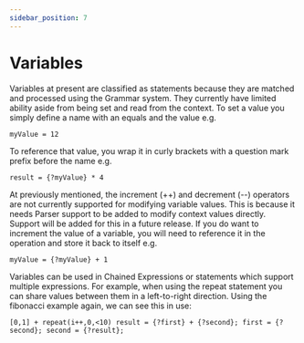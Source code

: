 ```yaml
---
sidebar_position: 7
---
```


# Variables
Variables at present are classified as statements because they are matched and processed using the Grammar system.
They currently have limited ability aside from being set and read from the context. To set a value you simply define
a name with an equals and the value e.g.
```
myValue = 12
```
To reference that value, you wrap it in curly brackets with a question mark prefix before the name e.g.
```
result = {?myValue} * 4
```
At previously mentioned, the increment (++) and decrement (--) operators are not currently supported for modifying
variable values. This is because it needs Parser support to be added to modify context values directly. Support will
be added for this in a future release. If you do want to increment the value of a variable, you will need to reference
it in the operation and store it back to itself e.g.
```
myValue = {?myValue} + 1
```
Variables can be used in Chained Expressions or statements which support multiple expressions. For example, when
using the repeat statement you can share values between them in a left-to-right direction. Using the fibonacci
example again, we can see this in use:
```
[0,1] + repeat(i++,0,<10) result = {?first} + {?second}; first = {?second}; second = {?result};
```